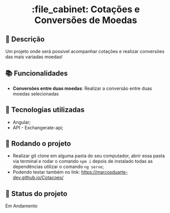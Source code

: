 <h1 align="center">:file_cabinet: Cotações e Conversões de Moedas</h1>

## :memo: Descrição
Um projeto onde será possivel acompanhar cotações e realizar conversões das mais variadas moedas!

## :books: Funcionalidades
* <b>Conversões entre duas moedas</b>: Realizar a conversão entre duas moedas selecionadas

## :wrench: Tecnologias utilizadas
* Angular;
* API - Exchangerate-api;

## :rocket: Rodando o projeto
* Realizar git clone em alguma pasta do seu computador, abrir essa pasta via terminal e rodar o comando `npm i`
depois de instalado todas as dependências utilizar o comando `ng serve`;
* Podendo testar também no link: https://marcosduarte-dev.github.io/Cotacoes/

## :dart: Status do projeto
Em Andamento

